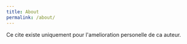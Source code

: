 ```yaml
---
title: About
permalink: /about/
---
```


Ce cite existe uniquement pour l'amelioration personelle de ca auteur.
